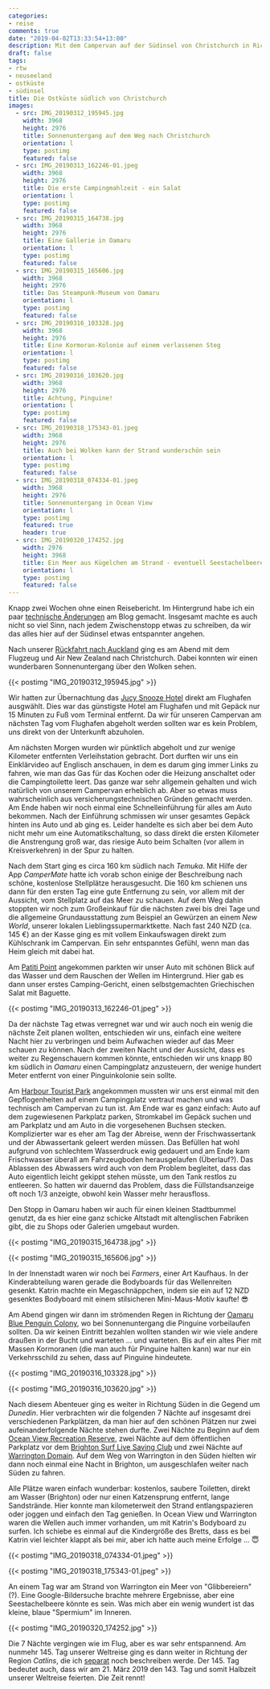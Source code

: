 ```yaml
---
categories:
- reise
comments: true
date: "2019-04-02T13:33:54+13:00"
description: Mit dem Campervan auf der Südinsel von Christchurch in Richtung Süden
draft: false
tags:
- rtw
- neuseeland
- ostküste
- südinsel
title: Die Ostküste südlich von Christchurch
images:
  - src: IMG_20190312_195945.jpg
    width: 3968
    height: 2976
    title: Sonnenuntergang auf dem Weg nach Christchurch
    orientation: l
    type: postimg
    featured: false
  - src: IMG_20190313_162246-01.jpeg
    width: 3968
    height: 2976
    title: Die erste Campingmahlzeit - ein Salat
    orientation: l
    type: postimg
    featured: false
  - src: IMG_20190315_164738.jpg
    width: 3968
    height: 2976
    title: Eine Gallerie in Oamaru
    orientation: l
    type: postimg
    featured: false
  - src: IMG_20190315_165606.jpg
    width: 3968
    height: 2976
    title: Das Steampunk-Museum von Oamaru
    orientation: l
    type: postimg
    featured: false
  - src: IMG_20190316_103328.jpg
    width: 3968
    height: 2976
    title: Eine Kormoran-Kolonie auf einem verlassenen Steg
    orientation: l
    type: postimg
    featured: false
  - src: IMG_20190316_103620.jpg
    width: 3968
    height: 2976
    title: Achtung, Pinguine!
    orientation: l
    type: postimg
    featured: false
  - src: IMG_20190318_175343-01.jpeg
    width: 3968
    height: 2976
    title: Auch bei Wolken kann der Strand wunderschön sein
    orientation: l
    type: postimg
    featured: false
  - src: IMG_20190318_074334-01.jpeg
    width: 3968
    height: 2976
    title: Sonnenuntergang in Ocean View
    orientation: l
    type: postimg
    featured: true
    header: true
  - src: IMG_20190320_174252.jpg
    width: 2976
    height: 3968
    title: Ein Meer aus Kügelchen am Strand - eventuell Seestachelbeeren?
    orientation: l
    type: postimg
    featured: false
---
```


Knapp zwei Wochen ohne einen Reisebericht. Im Hintergrund habe ich ein paar [technische Änderungen](/post/umstellung-auf-amp/) am Blog gemacht. Insgesamt machte es auch nicht so viel Sinn, nach jedem Zwischenstopp etwas zu schreiben, da wir das alles hier auf der Südinsel etwas entspannter angehen.

Nach unserer [Rückfahrt nach Auckland](/post/rtw-ueber-osten-nach-auckland/) ging es am Abend mit dem Flugzeug und Air New Zealand nach Christchurch. Dabei konnten wir einen wunderbaren Sonnenuntergang über den Wolken sehen.

{{< postimg "IMG_20190312_195945.jpg" >}}

Wir hatten zur Übernachtung das [Jucy Snooze Hotel](https://goo.gl/maps/mAfTgdPK7At) direkt am Flughafen ausgwählt. Dies war das günstigste Hotel am Flughafen und mit Gepäck nur 15 Minuten zu Fuß vom Terminal entfernt. Da wir für unseren Campervan am nächsten Tag vom Flughafen abgeholt werden sollten war es kein Problem, uns direkt von der Unterkunft abzuholen.

Am nächsten Morgen wurden wir pünktlich abgeholt und zur wenige Kilometer entfernten Verleihstation gebracht. Dort durften wir uns ein Einklärvideo auf Englisch anschauen, in dem es darum ging immer Links zu fahren, wie man das Gas für das Kochen oder die Heizung anschaltet oder die Campingtoilette leert. Das ganze war sehr allgemein gehalten und wich natürlich von unserem Campervan erheblich ab. Aber so etwas muss wahrscheinlich aus versicherungstechnischen Gründen gemacht werden. Am Ende haben wir noch einmal eine Schnelleinführung für alles am Auto bekommen. Nach der Einführung schmissen wir unser gesamtes Gepäck hinten ins Auto und ab ging es. Leider handelte es sich aber bei dem Auto nicht mehr um eine Automatikschaltung, so dass direkt die ersten Kilometer die Anstrengung groß war, das riesige Auto beim Schalten (vor allem in Kreisverkehren) in der Spur zu halten.

Nach dem Start ging es circa 160 km südlich nach _Temuka_. Mit Hilfe der App _CamperMate_ hatte ich vorab schon einige der Beschreibung nach schöne, kostenlose Stellplätze herausgesucht. Die 160 km schienen uns dann für den ersten Tag eine gute Entfernung zu sein, vor allem mit der Aussicht, vom Stellplatz auf das Meer zu schauen. Auf dem Weg dahin stoppten wir noch zum Großeinkauf für die nächsten zwei bis drei Tage und die allgemeine Grundausstattung zum Beispiel an Gewürzen an einem _New World_, unserer lokalen Lieblingssupermarktkette. Nach fast 240 NZD (ca. 145 €) an der Kasse ging es mit vollem Einkaufswagen direkt zum Kühlschrank im Campervan. Ein sehr entspanntes Gefühl, wenn man das Heim gleich mit dabei hat.

Am [Patiti Point](https://goo.gl/maps/shTnC27Uv7C2) angekommen parkten wir unser Auto mit schönen Blick auf das Wasser und dem Rauschen der Wellen im Hintergrund. Hier gab es dann unser erstes Camping-Gericht, einen selbstgemachten Griechischen Salat mit Baguette.

{{< postimg "IMG_20190313_162246-01.jpeg" >}}

Da der nächste Tag etwas verregnet war und wir auch noch ein wenig die nächste Zeit planen wollten, entschieden wir uns, einfach eine weitere Nacht hier zu verbringen und beim Aufwachen wieder auf das Meer schauen zu können. Nach der zweiten Nacht und der Aussicht, dass es weiter zu Regenschauern kommen könnte, entschieden wir uns knapp 80 km südlich in _Oamaru_ einen Campingplatz anzusteuern, der wenige hundert Meter entfernt von einer Pinguinkolonie sein sollte.

Am [Harbour Tourist Park](https://goo.gl/maps/fSfynvWkupH2) angekommen mussten wir uns erst einmal mit den Gepflogenheiten auf einem Campingplatz vertraut machen und was technisch am Campervan zu tun ist. Am Ende war es ganz einfach: Auto auf dem zugewiesenen Parkplatz parken, Stromkabel im Gepäck suchen und am Parkplatz und am Auto in die vorgesehenen Buchsen stecken. Komplizierter war es eher am Tag der Abreise, wenn der Frischwassertank und der Abwassertank geleert werden müssen. Das Befüllen hat wohl aufgrund von schlechtem Wasserdruck ewig gedauert und am Ende kam Frischwasser überall am Fahrzeugboden herausgelaufen (Überlauf?). Das Ablassen des Abwassers wird auch von dem Problem begleitet, dass das Auto eigentlich leicht gekippt stehen müsste, um den Tank restlos zu entleeren. So hatten wir dauernd das Problem, dass die Füllstandsanzeige oft noch 1/3 anzeigte, obwohl kein Wasser mehr herausfloss.

Den Stopp in Oamaru haben wir auch für einen kleinen Stadtbummel genutzt, da es hier eine ganz schicke Altstadt mit altenglischen Fabriken gibt, die zu Shops oder Galerien umgebaut wurden.

{{< postimg "IMG_20190315_164738.jpg" >}}

{{< postimg "IMG_20190315_165606.jpg" >}}

In der Innenstadt waren wir noch bei _Farmers_, einer Art Kaufhaus. In der Kinderabteilung waren gerade die Bodyboards für das Wellenreiten gesenkt. Katrin machte ein Megaschnäppchen, indem sie ein auf 12 NZD gesenktes Bodyboard mit einem stilsicheren Mini-Maus-Motiv kaufte! 😎

Am Abend gingen wir dann im strömenden Regen in Richtung der [Oamaru Blue Penguin Colony](https://goo.gl/maps/nP9FAkBPRmL2), wo bei Sonnenuntergang die Pinguine vorbeilaufen sollten. Da wir keinen Eintritt bezahlen wollten standen wir wie viele andere draußen in der Bucht und warteten ... und warteten. Bis auf ein altes Pier mit Massen Kormoranen (die man auch für Pinguine halten kann) war nur ein Verkehrsschild zu sehen, dass auf Pinguine hindeutete.

{{< postimg "IMG_20190316_103328.jpg" >}}

{{< postimg "IMG_20190316_103620.jpg" >}}

Nach diesem Abenteuer ging es weiter in Richtung Süden in die Gegend um _Dunedin_. Hier verbrachten wir die folgenden 7 Nächte auf insgesamt drei verschiedenen Parkplätzen, da man hier auf den schönen Plätzen nur zwei aufeinanderfolgende Nächte stehen durfte. Zwei Nächte zu Beginn auf dem [Ocean View Recreation Reserve](https://goo.gl/maps/wgbio86nRxD2), zwei Nächte auf dem öffentlichen Parkplatz vor dem [Brighton Surf Live Saving Club](https://goo.gl/maps/52JbvUFU3Ev) und zwei Nächte auf [Warrington Domain](https://goo.gl/maps/qoVb5emR9RJ2). Auf dem Weg von Warrington in den Süden hielten wir dann noch einmal eine Nacht in Brighton, um ausgeschlafen weiter nach Süden zu fahren.

Alle Plätze waren einfach wunderbar: kostenlos, saubere Toiletten, direkt am Wasser (Brighton) oder nur einen Katzensprung entfernt, lange Sandstrände. Hier konnte man kilometerweit den Strand entlangspazieren oder joggen und einfach den Tag genießen. In Ocean View und Warrington waren die Wellen auch immer vorhanden, um mit Katrin's Bodyboard zu surfen. Ich schiebe es einmal auf die Kindergröße des Bretts, dass es bei Katrin viel leichter klappt als bei mir, aber ich hatte auch meine Erfolge ... 😇

{{< postimg "IMG_20190318_074334-01.jpeg" >}}

{{< postimg "IMG_20190318_175343-01.jpeg" >}}

An einem Tag war am Strand von Warrington ein Meer von "Glibbereiern"(?). Eine Google-Bildersuche brachte mehrere Ergebnisse, aber eine Seestachelbeere könnte es sein. Was mich aber ein wenig wundert ist das kleine, blaue "Spermium" im Inneren.

{{< postimg "IMG_20190320_174252.jpg" >}}

Die 7 Nächte vergingen wie im Flug, aber es war sehr entspannend. Am nunmehr 145. Tag unserer Weltreise ging es dann weiter in Richtung der Region _Catlins_, die ich [separat](/post/rtw-catlins-neuseeland/) noch beschreiben werde. Der 145. Tag bedeutet auch, dass wir am 21. März 2019 den 143. Tag und somit Halbzeit unserer Weltreise feierten. Die Zeit rennt!